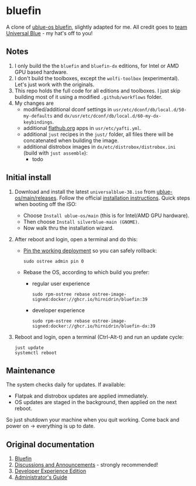 # bluefin

A clone of [ublue-os bluefin](https://github.com/ublue-os/bluefin), slightly adapted for me. All credit goes to [team Universal Blue](https://universal-blue.org/) - my hat's off to you!

## Notes

1. I only build the the `bluefin` and `bluefin-dx` editions, for Intel or AMD GPU based hardware.
1. I don't build the toolboxes, except the `wolfi-toolbox` (experimental). Let's just work with the originals.
1. This repo holds the full code for all editions and toolboxes. I just skip building most of it using a modified `.github/workflows` folder.
1. My changes are
   * modified/additional dconf settings in `usr/etc/dconf/db/local.d/50-my-defaults` and `dx/usr/etc/dconf/db/local.d/60-my-dx-keybindings`.
   * additional [flathub.org](https://flathub.org/) apps in `usr/etc/yafti.yml`.
   * additional `just` recipes in the `just/` folder, all files there will be concatenated when building the image.
   * additional distrobox images in `dx/etc/distrobox/distrobox.ini` (build with `just assemble`):
     * todo

## Initial install

1. Download and install the latest `universalblue-38.iso` from [ublue-os/main/releases](https://github.com/ublue-os/main/releases). Follow the official [installation instructions](https://universal-blue.org/installation/). Quick steps when booting off the ISO:
   * Choose `Install ublue-os/main` (this is for Intel/AMD GPU hardware).
   * Then choose `Install silverblue-main (GNOME)`.
   * Now walk thru the installation wizard.

2. After reboot and login, open a terminal and do this:
   * [Pin the working deployment](https://docs.fedoraproject.org/en-US/fedora-silverblue/faq/#_how_can_i_upgrade_my_system_to_the_next_major_version_for_instance_rawhide_or_an_upcoming_fedora_release_branch_while_keeping_my_current_deployment) so you can safely rollback:

         sudo ostree admin pin 0

   * Rebase the OS, according to which build you prefer:
     * regular user experience

           sudo rpm-ostree rebase ostree-image-signed:docker://ghcr.io/hirnidrin/bluefin:39

     * developer experience

           sudo rpm-ostree rebase ostree-image-signed:docker://ghcr.io/hirnidrin/bluefin-dx:39

3. Reboot and login, open a terminal (Ctrl-Alt-t) and run an update cycle:

       just update
       systemctl reboot

## Maintenance

The system checks daily for updates. If available:
   * Flatpak and distrobox updates are applied immediately.
   * OS updates are staged in the background, then applied on the next reboot.

So just shutdown your machine when you quit working. Come back and power on -> everything is up to date.

## Original documentation

1. [Bluefin](http://universal-blue.discourse.group/t/introduction-to-bluefin/41)
2. [Discussions and Announcements](https://universal-blue.discourse.group/c/bluefin/6) - strongly recommended!
3. [Developer Experience Edition](http://universal-blue.discourse.group/t/bluefin-dx-the-bluefin-developer-experience/39)
4. [Administrator's Guide](http://universal-blue.discourse.group/t/bluefin-administrators-guide/40)
